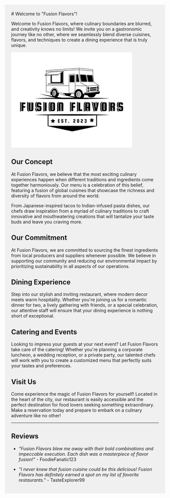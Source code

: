 <div style="background-color: #f0f0f0; padding: 20px;">
# Welcome to "Fusion Flavors"!

Welcome to Fusion Flavors, where culinary boundaries are blurred, and creativity knows no limits! We invite you on a gastronomic journey like no other, where we seamlessly blend diverse cuisines, flavors, and techniques to create a dining experience that is truly unique.

![image local](./assets/images/FusionFlavorslogo.jpeg)


## Our Concept

At Fusion Flavors, we believe that the most exciting culinary experiences happen when different traditions and ingredients come together harmoniously. Our menu is a celebration of this belief, featuring a fusion of global cuisines that showcase the richness and diversity of flavors from around the world.

From Japanese-inspired tacos to Indian-infused pasta dishes, our chefs draw inspiration from a myriad of culinary traditions to craft innovative and mouthwatering creations that will tantalize your taste buds and leave you craving more.

## Our Commitment

At Fusion Flavors, we are committed to sourcing the finest ingredients from local producers and suppliers whenever possible. We believe in supporting our community and reducing our environmental impact by prioritizing sustainability in all aspects of our operations.

## Dining Experience

Step into our stylish and inviting restaurant, where modern decor meets warm hospitality. Whether you're joining us for a romantic dinner for two, a lively gathering with friends, or a special celebration, our attentive staff will ensure that your dining experience is nothing short of exceptional.

## Catering and Events

Looking to impress your guests at your next event? Let Fusion Flavors take care of the catering! Whether you're planning a corporate luncheon, a wedding reception, or a private party, our talented chefs will work with you to create a customized menu that perfectly suits your tastes and preferences.

## Visit Us

Come experience the magic of Fusion Flavors for yourself! Located in the heart of the city, our restaurant is easily accessible and the perfect destination for food lovers seeking something extraordinary. Make a reservation today and prepare to embark on a culinary adventure like no other!

---

## Reviews

- *"Fusion Flavors blew me away with their bold combinations and impeccable execution. Each dish was a masterpiece of flavor fusion!"* - FoodieFanatic123

- *"I never knew that fusion cuisine could be this delicious! Fusion Flavors has definitely earned a spot on my list of favorite restaurants."* - TasteExplorer99
